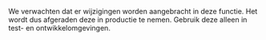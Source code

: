 We verwachten dat er wijzigingen worden aangebracht in deze functie. Het wordt dus afgeraden deze in productie te nemen. Gebruik deze alleen in test- en ontwikkelomgevingen.